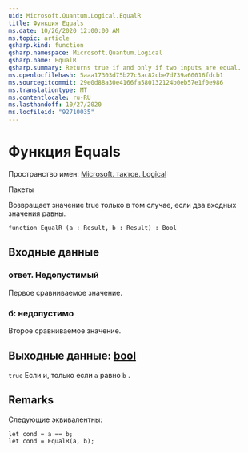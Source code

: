 ```yaml
---
uid: Microsoft.Quantum.Logical.EqualR
title: Функция Equals
ms.date: 10/26/2020 12:00:00 AM
ms.topic: article
qsharp.kind: function
qsharp.namespace: Microsoft.Quantum.Logical
qsharp.name: EqualR
qsharp.summary: Returns true if and only if two inputs are equal.
ms.openlocfilehash: 5aaa17303d75b27c3ac82cbe7d739a60016fdcb1
ms.sourcegitcommit: 29e0d88a30e4166fa580132124b0eb57e1f0e986
ms.translationtype: MT
ms.contentlocale: ru-RU
ms.lasthandoff: 10/27/2020
ms.locfileid: "92710035"
---
```

# <a name="equalr-function"></a>Функция Equals

Пространство имен: [Microsoft. тактов. Logical](xref:Microsoft.Quantum.Logical)

Пакеты [](https://nuget.org/packages/)


Возвращает значение true только в том случае, если два входных значения равны.

```qsharp
function EqualR (a : Result, b : Result) : Bool
```


## <a name="input"></a>Входные данные

### <a name="a--__invalidresult__"></a>ответ. __Недопустимый <Result>__

Первое сравниваемое значение.


### <a name="b--__invalidresult__"></a>б: __недопустимо <Result>__

Второе сравниваемое значение.



## <a name="output--bool"></a>Выходные данные: [bool](xref:microsoft.quantum.lang-ref.bool)

`true` Если и, только если `a` равно `b` .

## <a name="remarks"></a>Remarks

Следующие эквивалентны:

```Q#
let cond = a == b;
let cond = EqualR(a, b);
```